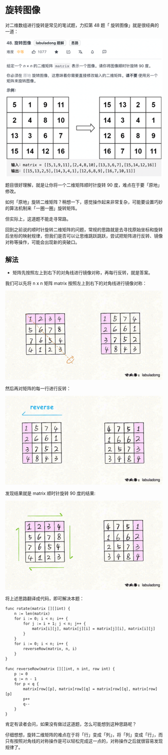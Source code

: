 # 旋转图像

对二维数组进行旋转是常见的笔试题，力扣第 48 题「 旋转图像」就是很经典的一道：

![](imgs/title.png)

题目很好理解，就是让你将一个二维矩阵顺时针旋转 90 度，难点在于要「原地」修改。

如何「原地」旋转二维矩阵？稍想一下，感觉操作起来非常复杂，可能要设置巧妙的算法机制来「一圈一圈」旋转矩阵。

但实际上，这道题不能走寻常路。

回到之前说的顺时针旋转二维矩阵的问题，常规的思路就是去寻找原始坐标和旋转后坐标的映射规律，但我们是否可以让思维跳跃跳跃，尝试把矩阵进行反转、镜像对称等操作，可能会出现新的突破口。

## 解法

- 矩阵先按照左上到右下的对角线进行镜像对称，再每行反转，就是答案。

我们可以先将 n x n 矩阵 matrix 按照左上到右下的对角线进行镜像对称：

![](imgs/2.jpeg)

然后再对矩阵的每一行进行反转：

![](imgs/3.jpeg)

发现结果就是 matrix 顺时针旋转 90 度的结果:

![](imgs/4.jpeg)

将上述思路翻译成代码，即可解决本题：

```
func rotate(matrix [][]int) {
	n := len(matrix)
	for i := 0; i < n; i++ {
		for j := i + 1; j < n; j++ {
			matrix[i][j], matrix[j][i] = matrix[j][i], matrix[i][j]
		}
	}
	for i := 0; i < n; i++ {
		reverseRow(matrix, n, i)
	}
}

func reverseRow(matrix [][]int, n int, row int) {
	p := 0
	q := n - 1
	for p < q {
		matrix[row][p], matrix[row][q] = matrix[row][q], matrix[row][p]
		p++
		q--
	}
}
```

肯定有读者会问，如果没有做过这道题，怎么可能想到这种思路呢？

仔细想想，旋转二维矩阵的难点在于将「行」变成「列」，将「列」变成「行」，而只有按照对角线的对称操作是可以轻松完成这一点的，对称操作之后就很容易发现规律了。